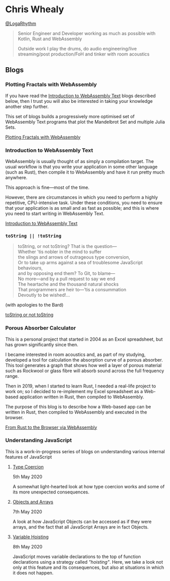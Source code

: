# Chris Whealy

[@LogaRhythm](https://twitter.com/LogaRhythm)


> Senior Engineer and Developer working as much as possible with Kotlin, Rust and WebAssembly
> 
> Outside work I play the drums, do audio engineering/live streaming/post production/FoH and tinker with room acoustics


## Blogs

### Plotting Fractals with WebAssembly

If you have read the [Introduction to WebAssembly Text](./Introduction%20to%20WebAssembly%20Text/) blogs described below, then I trust you will also be interested in taking your knowledge another step further.

This set of blogs builds a progressively more optimised set of WebAssembly Text programs that plot the Mandelbrot Set and multiple Julia Sets.

[Plotting Fractals with WebAssembly](FractalWASM/)

### Introduction to WebAssembly Text

WebAssembly is usually thought of as simply a compilation target.  The usual workflow is that you write your application in some other language (such as Rust), then compile it to WebAssembly and have it run pretty much anywhere.

This approach is fine&mdash;most of the time.

However, there are circumstances in which you need to perform a highly repetitive, CPU-intensive task.  Under these conditions, you need to ensure that your application is as small and as fast as possible; and this is where you need to start writing in WebAssembly Text.

[Introduction to WebAssembly Text](./Introduction%20to%20WebAssembly%20Text/)

### `toString || !toString`

> toString, or not toString? That is the question&mdash;  
> Whether 'tis nobler in the mind to suffer  
> the slings and arrows of outrageous type conversion,  
> Or to take up arms against a sea of troublesome JavaScript behaviours,  
> and by opposing end them? To Git, to blame&mdash;  
> No more&mdash;and by a pull request to say we end  
> The heartache and the thousand natural shocks  
> That programmers are heir to&mdash;’tis a consummation  
> Devoutly to be wished!...

(with apologies to the Bard)

[toString or not toString](./toStringOrNotToString/)

### Porous Absorber Calculator

This is a personal project that started in 2004 as an Excel spreadsheet, but has grown significantly since then.

I became interested in room acoustics and, as part of my studying, developed a tool for calculation the absorption curve of a porous absorber.  This tool generates a graph that shows how well a layer of porous material such as Rockwool or glass fibre will absorb sound across the full frequency range.

Then in 2019, when I started to learn Rust, I needed a real-life project to work on; so I decided to re-implement my Excel spreadsheet as a Web-based application written in Rust, then compiled to WebAssembly.

The purpose of this blog is to describe how a Web-based app can be written in Rust, then compiled to WebAssembly and executed in the browser.

[From Rust to the Browser via WebAssembly](./RustWASM/)

### Understanding JavaScript

This is a work-in-progress series of blogs on understanding various internal features of JavaScript

1. [Type Coercion](./InsideJavaScript/01%20Type%20Coercion/)

    5th May 2020

    A somewhat light-hearted look at how type coercion works and some of its more unexpected consequences.

1. [Objects and Arrays](./InsideJavaScript/02%20Objects%20and%20Arrays/)

    7th May 2020

    A look at how JavaScript Objects can be accessed as if they were arrays, and the fact that all JavaScript Arrays are in fact Objects.

1. [Variable Hoisting](./InsideJavaScript/03%20Hoisting/)

    8th May 2020

    JavaScript moves variable declarations to the top of function declarations using a strategy called *"hoisting"*.  Here, we take a look not only at this feature and its consequences, but also at situations in which it does not happen.
